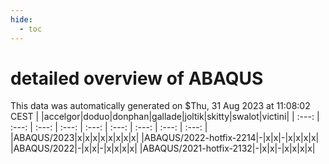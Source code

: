 ```yaml
---
hide:
  - toc
---
```


detailed overview of ABAQUS
===========================


This data was automatically generated on $Thu, 31 Aug 2023 at 11:08:02 CEST
| |accelgor|doduo|donphan|gallade|joltik|skitty|swalot|victini|
| :---: | :---: | :---: | :---: | :---: | :---: | :---: | :---: | :---: |
|ABAQUS/2023|x|x|x|x|x|x|x|x|
|ABAQUS/2022-hotfix-2214|-|x|x|-|x|x|x|x|
|ABAQUS/2022|-|x|x|-|x|x|x|x|
|ABAQUS/2021-hotfix-2132|-|x|x|-|x|x|x|x|
